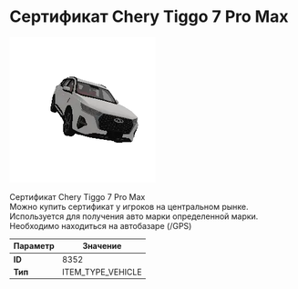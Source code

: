 # Сертификат Chery Tiggo 7 Pro Max

![Item Image](../img/8352.webp?raw=true)

Сертификат Chery Tiggo 7 Pro Max <br>Можно купить сертификат у игроков на центральном рынке.<br>Используется для получения авто марки определенной марки.<br>Необходимо находиться на автобазаре (/GPS)


| Параметр | Значение |
|----------|----------|
| **ID** | 8352 |
| **Тип** | ITEM_TYPE_VEHICLE |

